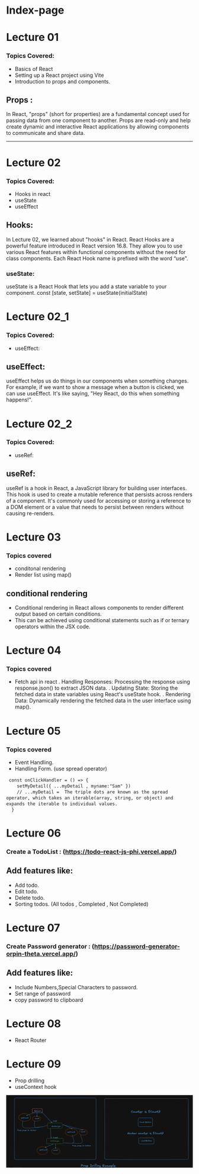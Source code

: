 # Index-page

# Lecture 01
### Topics Covered:
- Basics of React
- Setting up a React project using Vite
- Introduction to props and components.

## Props :
In React, "props" (short for properties) are a fundamental concept used for passing data from one component to another. Props are read-only and help create dynamic and interactive React applications by allowing components to communicate and share data.
***
# Lecture 02
### Topics Covered:
- Hooks in react
- useState
- useEffect

## Hooks:
In Lecture 02, we learned about "hooks" in React.  React Hooks are a powerful feature introduced in React version 16.8. They allow you to use various React features within functional components without the need for class components. Each React Hook name is prefixed with the word “use". 

### useState:
useState is a React Hook that lets you add a state variable to your component. 
const [state, setState] = useState(initialState)

# Lecture 02_1 
### Topics Covered:
- useEffect:
  
## useEffect:
useEffect helps us do things in our components when something changes. 
For example, if we want to show a message when a button is clicked, we can use useEffect. 
It's like saying, "Hey React, do this when something happens!".

# Lecture 02_2 
### Topics Covered:
- useRef:
  
## useRef:
useRef is a hook in React, a JavaScript library for building user interfaces. This hook is used to create a mutable reference that persists across renders of a component. It's commonly used for accessing or storing a reference to a DOM element or a value that needs to persist between renders without causing re-renders.

# Lecture 03
### Topics covered
- conditonal rendering
- Render list using map()

## conditional rendering
- Conditional rendering in React allows components to render different output based on certain conditions.
- This can be achieved using conditional statements such as if or ternary operators within the JSX code.

# Lecture 04 
### Topics covered
- Fetch api in react
. Handling Responses: Processing the response using response.json() to extract JSON data.
. Updating State: Storing the fetched data in state variables using React's useState hook.
. Rendering Data: Dynamically rendering the fetched data in the user interface using map().

# Lecture 05 
### Topics covered
- Event Handling. 
- Handling Form. (use spread operator)

``` 
 const onClickHandler = () => {
    setMyDetail({ ...myDetail , myname:"Sam" })
    // ...myDetail =  The triple dots are known as the spread operator, which takes an iterable(array, string, or object) and expands the iterable to individual values.
  } 
  ```

# Lecture 06
### Create a TodoList : (https://todo-react-js-phi.vercel.app/)
## Add features like:
- Add todo.
- Edit todo. 
- Delete todo.
- Sorting todos. (All todos , Completed , Not Completed)

# Lecture 07
### Create Password generator : (https://password-generator-orpin-theta.vercel.app/)
## Add features like:
- Include Numbers,Special Characters to password.
- Set range of password
- copy password to clipboard
  
# Lecture 08
- React Router

# Lecture 09
- Prop drilling
- useContext hook

![prop drilling image](<Prop drilling.png>)
